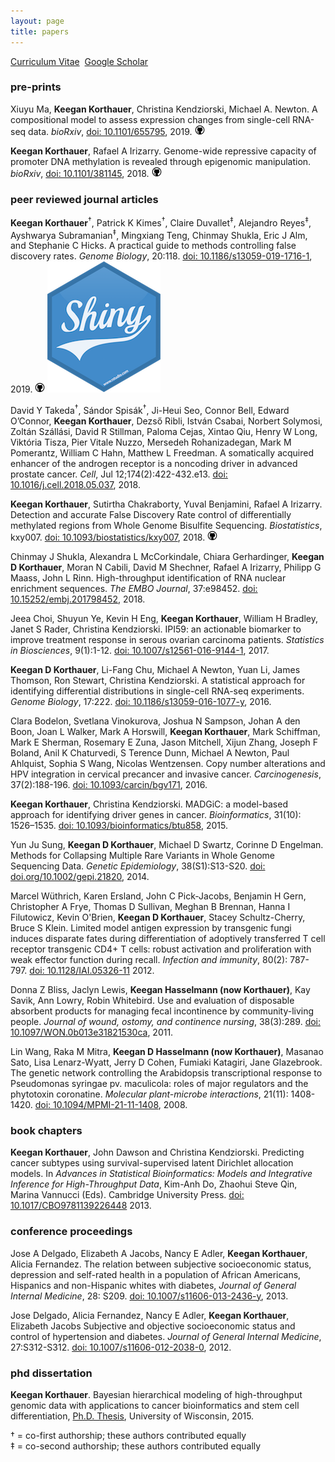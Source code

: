 ```yaml
---
layout: page
title: papers
---
```


<!-- Global site tag (gtag.js) - Google Analytics -->
<script async src="https://www.googletagmanager.com/gtag/js?id=UA-110175023-1"></script>
<script>
  window.dataLayer = window.dataLayer || [];
  function gtag(){dataLayer.push(arguments);}
  gtag('js', new Date());

  gtag('config', 'UA-110175023-1');
</script>
<script type='text/javascript' src='https://d1bxh8uas1mnw7.cloudfront.net/assets/embed.js'></script>

<a class="btn btn-secondary" href="../cv-korthauer.pdf">Curriculum Vitae</a>&nbsp;&nbsp;<a class="btn btn-secondary" href="https://scholar.google.com/citations?user=spd-KjUAAAAJ&hl=en">Google Scholar</a>

### pre-prints

Xiuyu Ma, **Keegan Korthauer**, Christina Kendziorski, Michael A. Newton. A compositional model to assess expression changes from single-cell RNA-seq data. *bioRxiv*, [doi: 10.1101/655795](https://www.biorxiv.org/content/10.1101/655795v1), 2019. <a href="https://github.com/wiscstatman/scDDboost"><img src="../assets/img/github.png" title="Code to reproduce paper"></a> <span data-badge-popover="right" data-badge-type="2" data-doi="https://doi.org/10.1101/655795 " data-hide-no-mentions="true" class="altmetric-embed"></span>  

**Keegan Korthauer**, Rafael A Irizarry. Genome-wide repressive capacity of promoter DNA methylation is revealed through epigenomic manipulation. *bioRxiv*, [doi: 10.1101/381145](https://doi.org/10.1101/381145), 2018. <a href="https://github.com/kdkorthauer/repressiveCapacity"><img src="../assets/img/github.png" title="Code to reproduce paper"></a> <span data-badge-popover="right" data-badge-type="2" data-doi="https://doi.org/10.1101/381145" data-hide-no-mentions="true" class="altmetric-embed"></span>  

### peer reviewed journal articles

**Keegan Korthauer**<sup>&dagger;</sup>, Patrick K Kimes<sup>&dagger;</sup>, Claire Duvallet<sup>&Dagger;</sup>, Alejandro Reyes<sup>&Dagger;</sup>, Ayshwarya Subramanian<sup>&Dagger;</sup>, Mingxiang Teng, Chinmay Shukla, Eric J Alm, and Stephanie C Hicks. A practical guide to methods controlling false discovery rates. *Genome Biology*, 20:118. [doi: 10.1186/s13059-019-1716-1](https://doi.org/10.1186/s13059-019-1716-1), 2019. <a href="https://github.com/pkimes/benchmark-fdr"><img src="../assets/img/github.png" title="Code to reproduce paper"></a> <a href="https://github.com/kdkorthauer/benchmarkfdr-shiny"><img src="../assets/img/shiny.png" title="Shiny app to explore results"></a>  <span data-badge-popover="right" data-badge-type="2" data-doi="https://doi.org/10.1186/s13059-019-1716-1" data-hide-no-mentions="true" class="altmetric-embed"></span>  

David Y Takeda<sup>&dagger;</sup>, Sándor Spisák<sup>&dagger;</sup>, Ji-Heui Seo, Connor Bell, Edward O’Connor, **Keegan Korthauer**, Dezső Ribli, István Csabai, Norbert Solymosi, Zoltán Szállási, David R Stillman, Paloma Cejas, Xintao Qiu, Henry W Long, Viktória Tisza, Pier Vitale Nuzzo, Mersedeh Rohanizadegan, Mark M Pomerantz, William C Hahn, Matthew L Freedman. A somatically acquired enhancer of the androgen receptor is a noncoding driver in advanced prostate cancer. *Cell*, Jul 12;174(2):422-432.e13. [doi: 10.1016/j.cell.2018.05.037](https://doi.org/10.1016/j.cell.2018.05.037), 2018. <span data-badge-popover="right" data-badge-type="2" data-doi="https://doi.org/10.1016/j.cell.2018.05.037" data-hide-no-mentions="true" class="altmetric-embed"></span>  

**Keegan Korthauer**, Sutirtha Chakraborty, Yuval Benjamini, Rafael A Irizarry. Detection and accurate False Discovery Rate control of differentially methylated regions from Whole Genome Bisulfite Sequencing. *Biostatistics*, kxy007. [doi: 10.1093/biostatistics/kxy007](https://doi.org/10.1093/biostatistics/kxy007), 2018. <a href="https://github.com/kdkorthauer/dmrseqPaper"><img src="../assets/img/github.png" title="Code to reproduce paper"></a> <span data-badge-popover="right" data-badge-type="2" data-doi="https://doi.org/10.1093/biostatistics/kxy007" data-hide-no-mentions="true" class="altmetric-embed"></span>  

Chinmay J Shukla, Alexandra L McCorkindale, Chiara Gerhardinger, **Keegan D Korthauer**, Moran N Cabili, David M Shechner, Rafael A Irizarry, Philipp G Maass, John L Rinn.
High-throughput identification of RNA nuclear enrichment sequences. *The EMBO Journal*, 37:e98452. [doi: 10.15252/embj.201798452](https://doi.org/10.15252/embj.201798452), 2018. <span data-badge-popover="right" data-badge-type="2" data-doi="https://doi.org/10.15252/embj.201798452" data-hide-no-mentions="true" class="altmetric-embed"></span>  

Jeea Choi, Shuyun Ye, Kevin H Eng, **Keegan Korthauer**, William H Bradley, Janet S Rader, Christina Kendziorski. IPI59: an actionable biomarker to improve treatment response in serous ovarian carcinoma patients. *Statistics in Biosciences*, 9(1):1-12. [doi: 10.1007/s12561-016-9144-1](https://doi.org/10.1007/s12561-016-9144-1), 2017. <span data-badge-popover="right" data-badge-type="2" data-doi="https://doi.org/10.1007/s12561-016-9144-1" class="altmetric-embed"></span> 

**Keegan D Korthauer**, Li-Fang Chu, Michael A Newton, Yuan Li, James Thomson, Ron Stewart, Christina Kendziorski. A statistical approach for identifying differential distributions in single-cell RNA-seq experiments. *Genome Biology*, 17:222. [doi: 10.1186/s13059-016-1077-y](https://doi.org/10.1186/s13059-016-1077-y), 2016. <span data-badge-popover="right" data-badge-type="2" data-doi="https://doi.org/10.1186/s13059-016-1077-y" class="altmetric-embed"></span> 

Clara Bodelon, Svetlana Vinokurova, Joshua N Sampson, Johan A den Boon, Joan L Walker, Mark A Horswill, **Keegan Korthauer**, Mark Schiffman, Mark E Sherman, Rosemary E Zuna, Jason Mitchell, Xijun Zhang, Joseph F Boland, Anil K Chaturvedi, S Terence Dunn, Michael A Newton, Paul Ahlquist, Sophia S Wang, Nicolas Wentzensen. Copy number alterations and HPV integration in cervical precancer and invasive cancer. *Carcinogenesis*, 37(2):188-196. [doi: 10.1093/carcin/bgv171](https://doi.org/10.1093/carcin/bgv171), 2016. <span data-badge-popover="right" data-badge-type="2" data-doi="https://doi.org/10.1093/carcin/bgv171" class="altmetric-embed"></span> 

**Keegan Korthauer**, Christina Kendziorski. MADGiC: a model-based approach for identifying driver genes in cancer. *Bioinformatics*, 31(10): 1526–1535. [doi: 10.1093/bioinformatics/btu858](https://doi.org/10.1093/bioinformatics/btu858), 2015. <span data-badge-popover="right" data-badge-type="2" data-doi="https://doi.org/10.1093/bioinformatics/btu858" class="altmetric-embed"></span> 

Yun Ju Sung, **Keegan D Korthauer**, Michael D Swartz, Corinne D Engelman. Methods for Collapsing Multiple Rare Variants in Whole Genome Sequencing Data. *Genetic Epidemiology*, 38(S1):S13-S20. [doi: doi.org/10.1002/gepi.21820](https://doi.org/10.1002/gepi.21820), 2014. <span data-badge-popover="right" data-badge-type="2" data-doi="https://doi.org/10.1002/gepi.21820" class="altmetric-embed"></span> 

Marcel Wüthrich, Karen Ersland, John C Pick-Jacobs, Benjamin H Gern, Christopher A Frye, Thomas D Sullivan, Meghan B Brennan, Hanna I Filutowicz, Kevin O'Brien, **Keegan D Korthauer**, Stacey Schultz-Cherry, Bruce S Klein. Limited model antigen expression by transgenic fungi induces disparate fates during differentiation of adoptively transferred T cell receptor transgenic CD4+ T cells: robust activation and proliferation with weak effector function during recall. *Infection and immunity*, 80(2): 787-797. [doi: 10.1128/IAI.05326-11](https://doi.org/10.1128/IAI.05326-11) 2012. <span data-badge-popover="right" data-badge-type="2" data-doi="https://doi.org/10.1128/IAI.05326-11" class="altmetric-embed"></span> 

Donna Z Bliss, Jaclyn Lewis, **Keegan Hasselmann (now Korthauer)**, Kay Savik, Ann Lowry, Robin Whitebird. Use and evaluation of disposable absorbent products for managing fecal incontinence by community-living people. *Journal of wound, ostomy, and continence nursing*, 38(3):289. [doi: 10.1097/WON.0b013e31821530ca](https://doi.org/10.1097/WON.0b013e31821530ca), 2011. <span data-badge-popover="right" data-badge-type="2" data-doi="https://doi.org/10.1097/WON.0b013e31821530ca" class="altmetric-embed"></span> 

Lin Wang, Raka M Mitra, **Keegan D Hasselmann (now Korthauer)**, Masanao Sato, Lisa Lenarz-Wyatt, Jerry D Cohen, Fumiaki Katagiri, Jane Glazebrook. The genetic network controlling the Arabidopsis transcriptional response to Pseudomonas syringae pv. maculicola: roles of major regulators and the phytotoxin coronatine. *Molecular plant-microbe interactions*, 21(11): 1408-1420. [doi: 10.1094/MPMI-21-11-1408](https://doi.org/10.1094/MPMI-21-11-1408), 2008. <span data-badge-popover="right" data-badge-type="2" data-doi="https://doi.org/10.1094/MPMI-21-11-1408" class="altmetric-embed"></span> 

### book chapters

**Keegan Korthauer**, John Dawson and Christina Kendziorski. Predicting cancer subtypes using survival-supervised latent Dirichlet allocation models.  In *Advances in Statistical Bioinformatics: Models and Integrative Inference for High-Throughput Data*, Kim-Anh Do, Zhaohui Steve Qin, Marina Vannucci (Eds). Cambridge University Press. [doi: 10.1017/CBO9781139226448](https://doi.org/10.1017/CBO9781139226448) 2013. <span data-badge-popover="right" data-badge-type="2" data-doi="https://doi.org/10.1017/CBO9781139226448" class="altmetric-embed"></span> 

### conference proceedings

Jose A Delgado, Elizabeth A Jacobs, Nancy E Adler, **Keegan Korthauer**, Alicia Fernandez. The relation between subjective socioeconomic status, depression and self-rated health in a population of African Americans, Hispanics and non-Hispanic whites with diabetes, *Journal of General Internal Medicine*, 28: S209. [doi: 10.1007/s11606-013-2436-y](https://doi.org/10.1007/s11606-013-2436-y), 2013. <span data-badge-popover="right" data-badge-type="2" data-doi="https://doi.org/10.1007/s11606-013-2436-y" class="altmetric-embed"></span> 

Jose Delgado, Alicia Fernandez, Nancy E Adler, **Keegan Korthauer**, Elizabeth Jacobs Subjective and objective socioeconomic status and control of hypertension and diabetes. *Journal of General Internal Medicine*, 27:S312-S312. [doi: 10.1007/s11606-012-2038-0](https://doi.org/10.1007/s11606-012-2038-0), 2012. <span data-badge-popover="right" data-badge-type="2" data-doi="https://doi.org/10.1007/s11606-012-2038-0" class="altmetric-embed"></span> 

### phd dissertation

**Keegan Korthauer**. Bayesian hierarchical modeling of high-throughput genomic data with applications to cancer bioinformatics and stem cell differentiation, [Ph.D. Thesis](https://depot.library.wisc.edu/repository/fedora/1711.dl:5OWS5B2JU3NWD8Q/datastreams/REF/content), University of Wisconsin, 2015. 

&dagger; = co-first authorship; these authors contributed equally    
&Dagger; = co-second authorship; these authors contributed equally